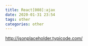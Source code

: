 ```yaml
---
title: React[008]:ajax
date: 2020-01-31 23:54
tags: other
categories: other
---
```


http://jsonplaceholder.typicode.com/

<!--more-->


